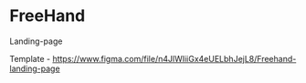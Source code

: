 # FreeHand
Landing-page


Template - https://www.figma.com/file/n4JlWIiiGx4eUELbhJejL8/Freehand-landing-page
